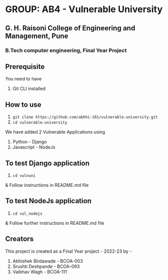 # GROUP: AB4  -  Vulnerable University
## G. H. Raisoni College of Engineering and Management, Pune
### B.Tech computer engineering, Final Year Project

## Prerequisite
You need to have 
1. Git CLI installed


## How to use
1. `git clone https://github.com/abhhi-101/vulnerable-university.git`
2. `cd vulnerable-university`

We have added 2 Vulnerable Applications  using
1. Python - Django
2. Javascript - NodeJs

## To test Django application
1. `cd vulnuni`

& Follow instructions in README.md file

## To test NodeJs application
1. `cd vul_nodejs`

& Follow further instructions in README.md file

## Creators
This project is created as a Final Year project - 2022-23
by - 
1. Abhishek Birdawade - BCOA-003
2. Srushti Deshpande  - BCOA-093
3. Vaibhav Wagh       - BCOA-111

